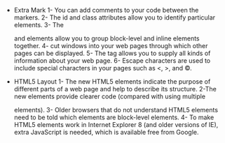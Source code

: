 * Extra Mark
1- You can add comments to your code between the <!-- and --> markers.
2- The id and class attributes allow you to identify particular elements.
3- The <div> and <span> elements allow you to group block-level and inline elements together.
4- <iframes> cut windows into your web pages through which other pages can be displayed.
5- The <meta> tag allows you to supply all kinds of information about your web page.
6- Escape characters are used to include special characters in your pages such as <, >, and ©.

* HTML5 Layout
1- The new HTML5 elements indicate the purpose of different parts of a web page and help to describe its structure.
2-The new elements provide clearer code (compared with using multiple <div> elements).
3- Older browsers that do not understand HTML5 elements need to be told which elements are block-level elements.
4- To make HTML5 elements work in Internet Explorer 8 (and older versions of IE), extra JavaScript is needed, which is available free from Google.

 